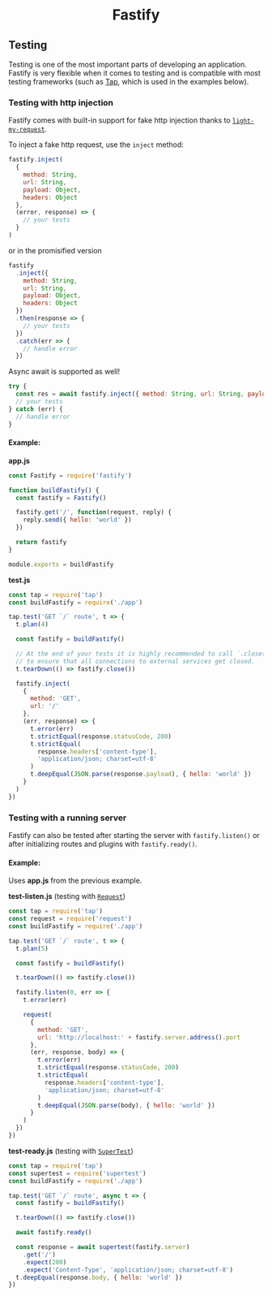 <h1 align="center">Fastify</h1>

## Testing

Testing is one of the most important parts of developing an application. Fastify is very flexible when it comes to testing and is compatible with most testing frameworks (such as [Tap](https://www.npmjs.com/package/tap), which is used in the examples below).

<a name="inject"></a>

### Testing with http injection

Fastify comes with built-in support for fake http injection thanks to [`light-my-request`](https://github.com/fastify/light-my-request).

To inject a fake http request, use the `inject` method:

```js
fastify.inject(
  {
    method: String,
    url: String,
    payload: Object,
    headers: Object
  },
  (error, response) => {
    // your tests
  }
)
```

or in the promisified version

```js
fastify
  .inject({
    method: String,
    url: String,
    payload: Object,
    headers: Object
  })
  .then(response => {
    // your tests
  })
  .catch(err => {
    // handle error
  })
```

Async await is supported as well!

```js
try {
  const res = await fastify.inject({ method: String, url: String, payload: Object, headers: Object })
  // your tests
} catch (err) {
  // handle error
}
```

#### Example:

**app.js**

```js
const Fastify = require('fastify')

function buildFastify() {
  const fastify = Fastify()

  fastify.get('/', function(request, reply) {
    reply.send({ hello: 'world' })
  })

  return fastify
}

module.exports = buildFastify
```

**test.js**

```js
const tap = require('tap')
const buildFastify = require('./app')

tap.test('GET `/` route', t => {
  t.plan(4)

  const fastify = buildFastify()

  // At the end of your tests it is highly recommended to call `.close()`
  // to ensure that all connections to external services get closed.
  t.tearDown(() => fastify.close())

  fastify.inject(
    {
      method: 'GET',
      url: '/'
    },
    (err, response) => {
      t.error(err)
      t.strictEqual(response.statusCode, 200)
      t.strictEqual(
        response.headers['content-type'],
        'application/json; charset=utf-8'
      )
      t.deepEqual(JSON.parse(response.payload), { hello: 'world' })
    }
  )
})
```

### Testing with a running server

Fastify can also be tested after starting the server with `fastify.listen()` or after initializing routes and plugins with `fastify.ready()`.

#### Example:

Uses **app.js** from the previous example.

**test-listen.js** (testing with [`Request`](https://www.npmjs.com/package/request))

```js
const tap = require('tap')
const request = require('request')
const buildFastify = require('./app')

tap.test('GET `/` route', t => {
  t.plan(5)

  const fastify = buildFastify()

  t.tearDown(() => fastify.close())

  fastify.listen(0, err => {
    t.error(err)

    request(
      {
        method: 'GET',
        url: 'http://localhost:' + fastify.server.address().port
      },
      (err, response, body) => {
        t.error(err)
        t.strictEqual(response.statusCode, 200)
        t.strictEqual(
          response.headers['content-type'],
          'application/json; charset=utf-8'
        )
        t.deepEqual(JSON.parse(body), { hello: 'world' })
      }
    )
  })
})
```

**test-ready.js** (testing with [`SuperTest`](https://www.npmjs.com/package/supertest))

```js
const tap = require('tap')
const supertest = require('supertest')
const buildFastify = require('./app')

tap.test('GET `/` route', async t => {
  const fastify = buildFastify()

  t.tearDown(() => fastify.close())

  await fastify.ready()

  const response = await supertest(fastify.server)
    .get('/')
    .expect(200)
    .expect('Content-Type', 'application/json; charset=utf-8')
  t.deepEqual(response.body, { hello: 'world' })
})
```
